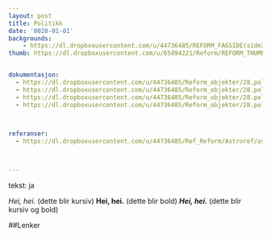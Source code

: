 ```yaml
---
layout: post
title: Politikk
date: '0028-01-01'
backgrounds:
    - https://dl.dropboxusercontent.com/u/44736485/REFORM_FAGSIDE(side2)/28.Politikk2m.jpg
thumb: https://dl.dropboxusercontent.com/u/65894221/Reform/REFORM_THUMBNAILS/28.Politikk.jpg


dokumentasjon:
  - https://dl.dropboxusercontent.com/u/44736485/Reform_objekter/28.poli1.jpg
  - https://dl.dropboxusercontent.com/u/44736485/Reform_objekter/28.poli2.jpg
  - https://dl.dropboxusercontent.com/u/44736485/Reform_objekter/28.poli3.jpg
  - https://dl.dropboxusercontent.com/u/44736485/Reform_objekter/28.poli4.jpg
  


referanser:
  - https://dl.dropboxusercontent.com/u/44736485/Ref_Reform/Astroref/astroref01.jpg



---
```

tekst: ja

*Hei, hei.* (dette blir kursiv)
**Hei, hei.** (dette blir bold)
***Hei, hei.*** (dette blir kursiv og bold)

##Lenker
